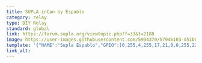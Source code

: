 ```yaml
---
title: SUPLA inCan by Espablo
category: relay
type: DIY Relay
standard: global
link: https://forum.supla.org/viewtopic.php?f=33&t=2188
image: https://user-images.githubusercontent.com/5904370/57946103-d51b0700-78db-11e9-8d78-08d795f56323.png
template: '{"NAME":"Supla Espablo","GPIO":[0,255,4,255,17,21,0,0,255,22,255,0,52],"FLAG":1,"BASE":31}' 
link_alt: 
---
```


